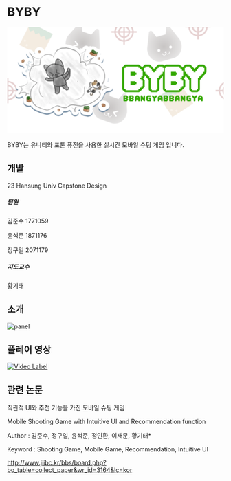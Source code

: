 # BYBY
![graphic](Image/graphic.png)

BYBY는 유니티와 포톤 퓨전을 사용한 실시간 모바일 슈팅 게임 입니다.



## 개발

 23 Hansung Univ Capstone Design



##### **팀원**

김준수 1771059

윤석준 1871176

정구일 2071179



##### **지도교수**

황기태



## 소개

![panel](Image/panel.jpg)



## 플레이 영상
[![Video Label](http://img.youtube.com/vi/FOmLGUQzekQ/0.jpg)](https://www.youtube.com/watch?v=FOmLGUQzekQ)



## 관련 논문

직관적 UI와 추천 기능을 가진 모바일 슈팅 게임

Mobile Shooting Game with Intuitive UI and Recommendation function

Author : 김준수, 정구일, 윤석준, 정인환, 이재문, 황기태*

Keyword : Shooting Game, Mobile Game, Recommendation, Intuitive UI

http://www.jiibc.kr/bbs/board.php?bo_table=collect_paper&wr_id=3164&lc=kor
